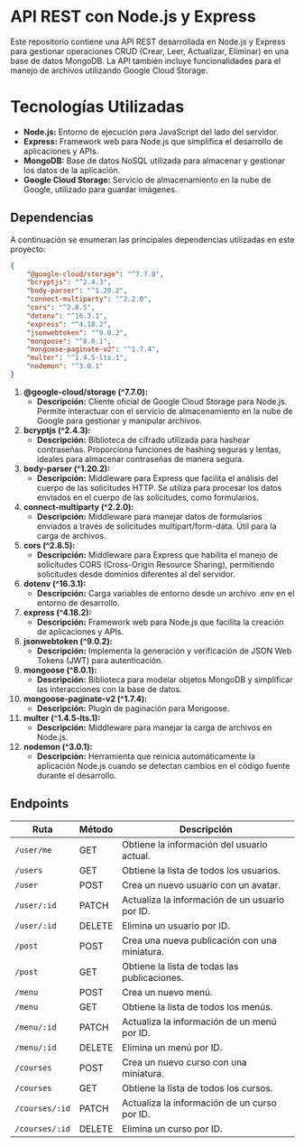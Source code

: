 # API REST con Node.js y Express

Este repositorio contiene una API REST desarrollada en Node.js y Express para gestionar operaciones CRUD (Crear, Leer, Actualizar, Eliminar) en una base de datos MongoDB. La API también incluye funcionalidades para el manejo de archivos utilizando Google Cloud Storage.

# Tecnologías Utilizadas

- **Node.js:** Entorno de ejecución para JavaScript del lado del servidor.
- **Express:** Framework web para Node.js que simplifica el desarrollo de aplicaciones y APIs.
- **MongoDB:** Base de datos NoSQL utilizada para almacenar y gestionar los datos de la aplicación.
- **Google Cloud Storage:** Servicio de almacenamiento en la nube de Google, utilizado para guardar imágenes.

## Dependencias

A continuación se enumeran las principales dependencias utilizadas en este proyecto:

```json
{
    "@google-cloud/storage": "^7.7.0",
    "bcryptjs": "^2.4.3",
    "body-parser": "^1.20.2",
    "connect-multiparty": "^2.2.0",
    "cors": "^2.8.5",
    "dotenv": "^16.3.1",
    "express": "^4.18.2",
    "jsonwebtoken": "^9.0.2",
    "mongoose": "^8.0.1",
    "mongoose-paginate-v2": "^1.7.4",
    "multer": "^1.4.5-lts.1",
    "nodemon": "^3.0.1"
}
```

1. **@google-cloud/storage (^7.7.0):**
   - **Descripción:** Cliente oficial de Google Cloud Storage para Node.js. Permite interactuar con el servicio de almacenamiento en la nube de Google para gestionar y manipular archivos.
2. **bcryptjs (^2.4.3):**
   - **Descripción:** Biblioteca de cifrado utilizada para hashear contraseñas. Proporciona funciones de hashing seguras y lentas, ideales para almacenar contraseñas de manera segura.
3. **body-parser (^1.20.2):**
   - **Descripción:** Middleware para Express que facilita el análisis del cuerpo de las solicitudes HTTP. Se utiliza para procesar los datos enviados en el cuerpo de las solicitudes, como formularios.
4. **connect-multiparty (^2.2.0):**
   - **Descripción:** Middleware para manejar datos de formularios enviados a través de solicitudes multipart/form-data. Útil para la carga de archivos.
5. **cors (^2.8.5):**
   - **Descripción:** Middleware para Express que habilita el manejo de solicitudes CORS (Cross-Origin Resource Sharing), permitiendo solicitudes desde dominios diferentes al del servidor.
6. **dotenv (^16.3.1):**
   - **Descripción:** Carga variables de entorno desde un archivo .env en el entorno de desarrollo.
7. **express (^4.18.2):**
   - **Descripción:** Framework web para Node.js que facilita la creación de aplicaciones y APIs.
8. **jsonwebtoken (^9.0.2):**
   - **Descripción:** Implementa la generación y verificación de JSON Web Tokens (JWT) para autenticación.
9. **mongoose (^8.0.1):**
   - **Descripción:** Biblioteca para modelar objetos MongoDB y simplificar las interacciones con la base de datos.
10. **mongoose-paginate-v2 (^1.7.4):**
    - **Descripción:** Plugin de paginación para Mongoose.
11. **multer (^1.4.5-lts.1):**
    - **Descripción:** Middleware para manejar la carga de archivos en Node.js.
12. **nodemon (^3.0.1):**
    - **Descripción:** Herramienta que reinicia automáticamente la aplicación Node.js cuando se detectan cambios en el código fuente durante el desarrollo.

## Endpoints
   

| Ruta                   | Método | Descripción                                      |
|------------------------|--------|--------------------------------------------------|
| `/user/me`             | GET    | Obtiene la información del usuario actual.      |
| `/users`               | GET    | Obtiene la lista de todos los usuarios.          |
| `/user`                | POST   | Crea un nuevo usuario con un avatar.            |
| `/user/:id`            | PATCH  | Actualiza la información de un usuario por ID.  |
| `/user/:id`            | DELETE | Elimina un usuario por ID.                       |
| `/post`                | POST   | Crea una nueva publicación con una miniatura.   |
| `/post`                | GET    | Obtiene la lista de todas las publicaciones.    |
| `/menu`                | POST   | Crea un nuevo menú.                              |
| `/menu`                | GET    | Obtiene la lista de todos los menús.             |
| `/menu/:id`            | PATCH  | Actualiza la información de un menú por ID.     |
| `/menu/:id`            | DELETE | Elimina un menú por ID.                          |
| `/courses`             | POST   | Crea un nuevo curso con una miniatura.          |
| `/courses`             | GET    | Obtiene la lista de todos los cursos.           |
| `/courses/:id`         | PATCH  | Actualiza la información de un curso por ID.   |
| `/courses/:id`         | DELETE | Elimina un curso por ID.                         |


